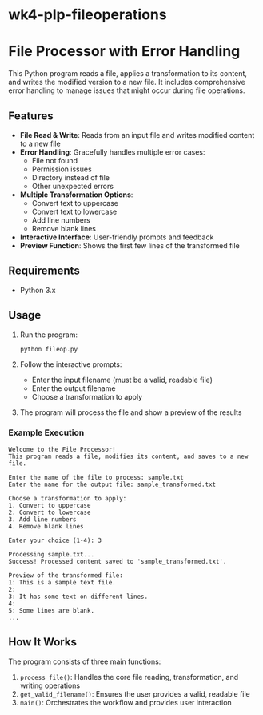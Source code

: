 # wk4-plp-fileoperations
# File Processor with Error Handling

This Python program reads a file, applies a transformation to its content, and writes the modified version to a new file. It includes comprehensive error handling to manage issues that might occur during file operations.

## Features

- **File Read & Write**: Reads from an input file and writes modified content to a new file
- **Error Handling**: Gracefully handles multiple error cases:
  - File not found
  - Permission issues
  - Directory instead of file
  - Other unexpected errors
- **Multiple Transformation Options**:
  - Convert text to uppercase
  - Convert text to lowercase
  - Add line numbers
  - Remove blank lines
- **Interactive Interface**: User-friendly prompts and feedback
- **Preview Function**: Shows the first few lines of the transformed file

## Requirements

- Python 3.x

## Usage

1. Run the program:
   ```
   python fileop.py
   ```

2. Follow the interactive prompts:
   - Enter the input filename (must be a valid, readable file)
   - Enter the output filename
   - Choose a transformation to apply
   
3. The program will process the file and show a preview of the results

### Example Execution

```
Welcome to the File Processor!
This program reads a file, modifies its content, and saves to a new file.

Enter the name of the file to process: sample.txt
Enter the name for the output file: sample_transformed.txt

Choose a transformation to apply:
1. Convert to uppercase
2. Convert to lowercase
3. Add line numbers
4. Remove blank lines

Enter your choice (1-4): 3

Processing sample.txt...
Success! Processed content saved to 'sample_transformed.txt'.

Preview of the transformed file:
1: This is a sample text file.
2: 
3: It has some text on different lines.
4: 
5: Some lines are blank.
...
```


## How It Works

The program consists of three main functions:

1. `process_file()`: Handles the core file reading, transformation, and writing operations
2. `get_valid_filename()`: Ensures the user provides a valid, readable file
3. `main()`: Orchestrates the workflow and provides user interaction

